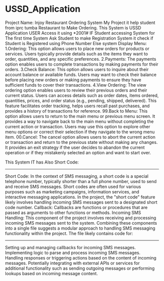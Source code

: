 # USSD_Application
Project Name: Injoy Restaurant Ordering System
My Project it help student from iprc tumba Restaurant to Make Ordering.
This System is USSD Application USER Access it using *2001#
IF Student accessing System for The first time System Ask Student to make Registration System it check if Student is Registered
using Phone Number
Else system Display Menu:
1.Ordering: This option allows users to place new orders for products or services. Users typically provide details such as the items they want to order, quantities, and any specific preferences. 
2.Payments: The payments option enables users to complete transactions by making payments for their orders. 
3.Check Balance: This option allows users to inquire about their account balance or available funds. Users may want to check their balance before placing new orders or making payments to ensure they have sufficient funds to cover their transactions. 
4.View Ordering: The view ordering option enables users to review their previous orders and their current status. Users can access details such as order dates, items ordered, quantities, prices, and order status (e.g., pending, shipped, delivered). This feature facilitates order tracking, helps users recall past purchases, and provides a history of transactions for reference.
99.Back to Menu: This option allows users to return to the main menu or previous menu screen. It provides a way to navigate back to the main menu without completing the current action or transaction. Users may use this option to explore other menu options or correct their selection if they navigate to the wrong menu item.
00.Cancel: The cancel option allows users to abort the current action or transaction and return to the previous state without making any changes. It provides an exit strategy if the user decides to abandon the current operation or if they mistakenly selected an option and want to start over.

This System IT has Also Short Code:
__________________________________

Short Code: In the context of SMS messaging, a short code is a special telephone number, typically shorter than a full phone number, used to send and receive SMS messages. Short codes are often used for various purposes such as marketing campaigns, information services, and interactive messaging applications. In the project, the "short code" feature likely involves handling incoming SMS messages sent to a designated short code number.
Callback: Callbacks are functions or procedures that are passed as arguments to other functions or methods. 
Incoming SMS Handling: This component of the project involves receiving and processing incoming SMS messages sent to the system. 
Combining these components into a single file suggests a modular approach to handling SMS messaging functionality within the project. 
The file likely contains code for:
____________________________________
Setting up and managing callbacks for incoming SMS messages.
Implementing logic to parse and process incoming SMS messages.
Handling responses or triggering actions based on the content of incoming messages.
Potentially integrating with external APIs or services for additional functionality such as sending outgoing messages or performing lookups based on incoming message content.




